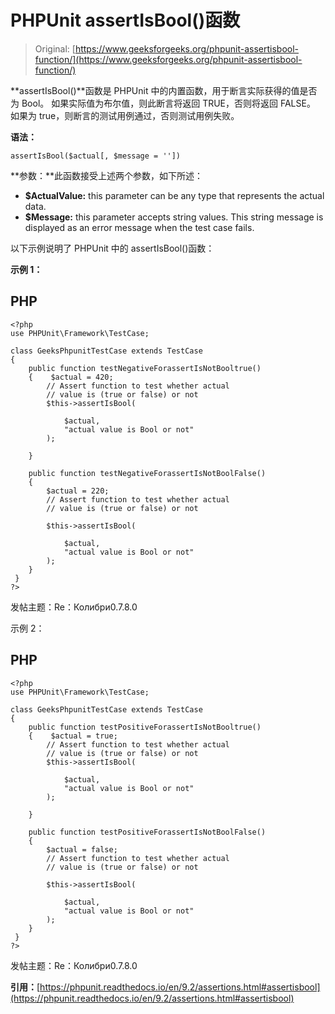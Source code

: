 # PHPUnit assertIsBool()函数

> Original: [https://www.geeksforgeeks.org/phpunit-assertisbool-function/](https://www.geeksforgeeks.org/phpunit-assertisbool-function/)

**assertIsBool()**函数是 PHPUnit 中的内置函数，用于断言实际获得的值是否为 Bool。 如果实际值为布尔值，则此断言将返回 TRUE，否则将返回 FALSE。 如果为 true，则断言的测试用例通过，否则测试用例失败。

**语法：**

```
assertIsBool($actual[, $message = ''])

```

**参数：**此函数接受上述两个参数，如下所述：

*   **$ActualValue:** this parameter can be any type that represents the actual data.
*   **$Message:** this parameter accepts string values. This string message is displayed as an error message when the test case fails.

以下示例说明了 PHPUnit 中的 assertIsBool()函数：

**示例 1：**

## PHP

```
<?php 
use PHPUnit\Framework\TestCase; 

class GeeksPhpunitTestCase extends TestCase 
{ 
    public function testNegativeForassertIsNotBooltrue()
    {    $actual = 420;
        // Assert function to test whether actual 
        // value is (true or false) or not
        $this->assertIsBool( 

            $actual, 
            "actual value is Bool or not"
        );

    }

    public function testNegativeForassertIsNotBoolFalse()
    {  
        $actual = 220;
        // Assert function to test whether actual
        // value is (true or false) or not

        $this->assertIsBool( 

            $actual, 
            "actual value is Bool or not"
        );
    }  
 } 
?> 
```

发帖主题：Re：Колибри0.7.8.0

示例 2：

## PHP

```
<?php 
use PHPUnit\Framework\TestCase; 

class GeeksPhpunitTestCase extends TestCase 
{ 
    public function testPositiveForassertIsNotBooltrue()
    {    $actual = true;
        // Assert function to test whether actual 
        // value is (true or false) or not
        $this->assertIsBool( 

            $actual, 
            "actual value is Bool or not"
        );

    }

    public function testPositiveForassertIsNotBoolFalse()
    {  
        $actual = false;
        // Assert function to test whether actual
        // value is (true or false) or not

        $this->assertIsBool( 

            $actual, 
            "actual value is Bool or not"
        );
    }  
 } 
?> 
```

发帖主题：Re：Колибри0.7.8.0

**引用：**[https://phpunit.readthedocs.io/en/9.2/assertions.html#assertisbool](https://phpunit.readthedocs.io/en/9.2/assertions.html#assertisbool)